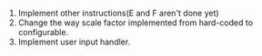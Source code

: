 1. Implement other instructions(E and F aren't done yet)
2. Change the way scale factor implemented from hard-coded to configurable.
3. Implement user input handler.